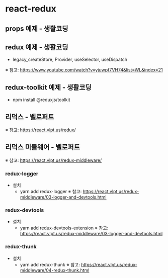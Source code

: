 # react-redux
## props 예제 - 생활코딩
## redux 예제 - 생활코딩
+ legacy_createStore, Provider, useSelector, useDispatch

※ 참고: https://www.youtube.com/watch?v=yjuwpf7VH74&list=WL&index=21

## redux-toolkit 예제 - 생활코딩
+ npm install @reduxjs/toolkit

## 리덕스 - 벨로퍼트
※ 참고: https://react.vlpt.us/redux/

## 리덕스 미들웨어 - 벨로퍼트
※ 참고: https://react.vlpt.us/redux-middleware/
### redux-logger
+ 설치
  + yarn add redux-logger
  ※ 참고: https://react.vlpt.us/redux-middleware/03-logger-and-devtools.html
### redux-devtools
+ 설치
  + yarn add redux-devtools-extension
  ※ 참고: https://react.vlpt.us/redux-middleware/03-logger-and-devtools.html
### redux-thunk
+ 설치
  + yarn add redux-thunk
  ※ 참고: https://react.vlpt.us/redux-middleware/04-redux-thunk.html

